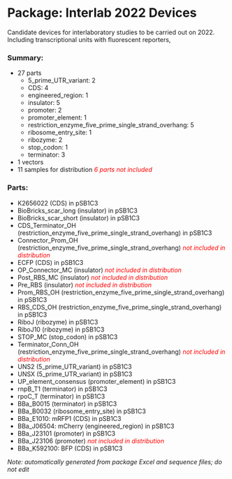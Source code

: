 # Package: Interlab 2022 Devices

Candidate devices for interlaboratory studies to be carried out on 2022.  Including transcriptional units with fluorescent reporters,  

### Summary:

- 27 parts
    - 5_prime_UTR_variant: 2
    - CDS: 4
    - engineered_region: 1
    - insulator: 5
    - promoter: 2
    - promoter_element: 1
    - restriction_enzyme_five_prime_single_strand_overhang: 5
    - ribosome_entry_site: 1
    - ribozyme: 2
    - stop_codon: 1
    - terminator: 3
- 1 vectors
- 11 samples for distribution _<span style="color:red">6 parts not included</span>_

### Parts:

- K2656022 (CDS) in pSB1C3
- BioBricks_scar_long (insulator) in pSB1C3
- BioBricks_scar_short (insulator) in pSB1C3
- CDS_Terminator_OH (restriction_enzyme_five_prime_single_strand_overhang) in pSB1C3
- Connector_Prom_OH (restriction_enzyme_five_prime_single_strand_overhang) _<span style="color:red">not included in distribution</span>_
- ECFP (CDS) in pSB1C3
- OP_Connector_MC (insulator) _<span style="color:red">not included in distribution</span>_
- Post_RBS_MC (insulator) _<span style="color:red">not included in distribution</span>_
- Pre_RBS (insulator) _<span style="color:red">not included in distribution</span>_
- Prom_RBS_OH (restriction_enzyme_five_prime_single_strand_overhang) in pSB1C3
- RBS_CDS_OH (restriction_enzyme_five_prime_single_strand_overhang) in pSB1C3
- RiboJ (ribozyme) in pSB1C3
- RiboJ10 (ribozyme) in pSB1C3
- STOP_MC (stop_codon) in pSB1C3
- Terminator_Conn_OH (restriction_enzyme_five_prime_single_strand_overhang) _<span style="color:red">not included in distribution</span>_
- UNS2 (5_prime_UTR_variant) in pSB1C3
- UNSX (5_prime_UTR_variant) in pSB1C3
- UP_element_consensus (promoter_element) in pSB1C3
- rnpB_T1 (terminator) in pSB1C3
- rpoC_T (terminator) in pSB1C3
- BBa_B0015 (terminator) in pSB1C3
- BBa_B0032 (ribosome_entry_site) in pSB1C3
- BBa_E1010: mRFP1 (CDS) in pSB1C3
- BBa_J06504: mCherry (engineered_region) in pSB1C3
- BBa_J23101 (promoter) in pSB1C3
- BBa_J23106 (promoter) _<span style="color:red">not included in distribution</span>_
- BBa_K592100: BFP (CDS) in pSB1C3

_Note: automatically generated from package Excel and sequence files; do not edit_
